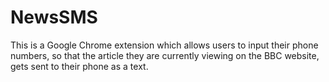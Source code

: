 NewsSMS
===================
This is a Google Chrome extension which allows users to input their phone numbers, so that the article they are currently viewing on the BBC website, gets sent to their phone as a text.
